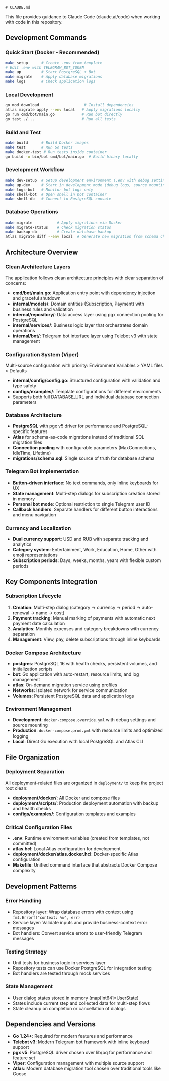     # CLAUDE.md

This file provides guidance to Claude Code (claude.ai/code) when working with code in this repository.

## Development Commands

### Quick Start (Docker - Recommended)
```bash
make setup      # Create .env from template
# Edit .env with TELEGRAM_BOT_TOKEN
make up         # Start PostgreSQL + Bot
make migrate    # Apply database migrations
make logs       # Check application logs
```

### Local Development
```bash
go mod download                    # Install dependencies
atlas migrate apply --env local   # Apply migrations locally
go run cmd/bot/main.go            # Run bot directly
go test ./...                     # Run all tests
```

### Build and Test
```bash
make build      # Build Docker images
make test       # Run Go tests
make docker-test # Run tests inside container
go build -o bin/bot cmd/bot/main.go  # Build binary locally
```

### Development Workflow
```bash
make dev-setup  # Setup development environment (.env with debug settings)
make up-dev     # Start in development mode (debug logs, source mounting)
make logs-bot   # Monitor bot logs only
make shell-bot  # Open shell in bot container
make shell-db   # Connect to PostgreSQL console
```

### Database Operations
```bash
make migrate           # Apply migrations via Docker
make migrate-status    # Check migration status
make backup-db         # Create database backup
atlas migrate diff --env local  # Generate new migration from schema changes
```

## Architecture Overview

### Clean Architecture Layers
The application follows clean architecture principles with clear separation of concerns:

- **cmd/bot/main.go**: Application entry point with dependency injection and graceful shutdown
- **internal/models/**: Domain entities (Subscription, Payment) with business rules and validation
- **internal/repository/**: Data access layer using pgx connection pooling for PostgreSQL
- **internal/services/**: Business logic layer that orchestrates domain operations
- **internal/bot/**: Telegram bot interface layer using Telebot v3 with state management

### Configuration System (Viper)
Multi-source configuration with priority: Environment Variables > YAML files > Defaults
- **internal/config/config.go**: Structured configuration with validation and type safety
- **configs/examples/**: Template configurations for different environments
- Supports both full DATABASE_URL and individual database connection parameters

### Database Architecture
- **PostgreSQL** with pgx v5 driver for performance and PostgreSQL-specific features
- **Atlas** for schema-as-code migrations instead of traditional SQL migration files
- **Connection pooling** with configurable parameters (MaxConnections, IdleTime, Lifetime)
- **migrations/schema.sql**: Single source of truth for database schema

### Telegram Bot Implementation
- **Button-driven interface**: No text commands, only inline keyboards for UX
- **State management**: Multi-step dialogs for subscription creation stored in memory
- **Personal bot mode**: Optional restriction to single Telegram user ID
- **Callback handlers**: Separate handlers for different button interactions and menu navigation

### Currency and Localization
- **Dual currency support**: USD and RUB with separate tracking and analytics
- **Category system**: Entertainment, Work, Education, Home, Other with emoji representations
- **Subscription periods**: Days, weeks, months, years with flexible custom periods

## Key Components Integration

### Subscription Lifecycle
1. **Creation**: Multi-step dialog (category → currency → period → auto-renewal → name → cost)
2. **Payment tracking**: Manual marking of payments with automatic next payment date calculation
3. **Analytics**: Monthly expenses and category breakdowns with currency separation
4. **Management**: View, pay, delete subscriptions through inline keyboards

### Docker Compose Architecture
- **postgres**: PostgreSQL 16 with health checks, persistent volumes, and initialization scripts
- **bot**: Go application with auto-restart, resource limits, and log management
- **atlas**: On-demand migration service using profiles
- **Networks**: Isolated network for service communication
- **Volumes**: Persistent PostgreSQL data and application logs

### Environment Management
- **Development**: `docker-compose.override.yml` with debug settings and source mounting
- **Production**: `docker-compose.prod.yml` with resource limits and optimized logging
- **Local**: Direct Go execution with local PostgreSQL and Atlas CLI

## File Organization

### Deployment Separation
All deployment-related files are organized in `deployment/` to keep the project root clean:
- **deployment/docker/**: All Docker and compose files
- **deployment/scripts/**: Production deployment automation with backup and health checks
- **configs/examples/**: Configuration templates and examples

### Critical Configuration Files
- **.env**: Runtime environment variables (created from templates, not committed)
- **atlas.hcl**: Local Atlas configuration for development
- **deployment/docker/atlas.docker.hcl**: Docker-specific Atlas configuration
- **Makefile**: Unified command interface that abstracts Docker Compose complexity

## Development Patterns

### Error Handling
- Repository layer: Wrap database errors with context using `fmt.Errorf("context: %w", err)`
- Service layer: Validate inputs and provide business-context error messages
- Bot handlers: Convert service errors to user-friendly Telegram messages

### Testing Strategy
- Unit tests for business logic in services layer
- Repository tests can use Docker PostgreSQL for integration testing
- Bot handlers are tested through mock services

### State Management
- User dialog states stored in memory (map[int64]*UserState)
- States include current step and collected data for multi-step flows
- State cleanup on completion or cancellation of dialogs

## Dependencies and Versions

- **Go 1.24+**: Required for modern features and performance
- **Telebot v3**: Modern Telegram bot framework with inline keyboard support
- **pgx v5**: PostgreSQL driver chosen over lib/pq for performance and feature set
- **Viper**: Configuration management with multiple source support
- **Atlas**: Modern database migration tool chosen over traditional tools like Goose